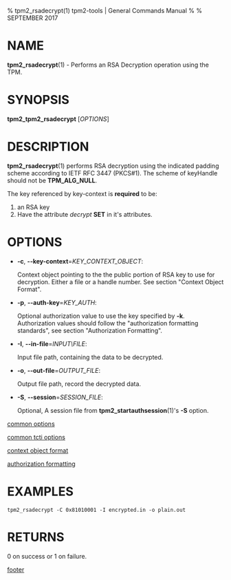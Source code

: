% tpm2_rsadecrypt(1) tpm2-tools | General Commands Manual
%
% SEPTEMBER 2017

# NAME

**tpm2_rsadecrypt**(1) - Performs an RSA Decryption operation using the TPM.

# SYNOPSIS

**tpm2_tpm2_rsadecrypt** [*OPTIONS*]

# DESCRIPTION

**tpm2_rsadecrypt**(1) performs RSA decryption using the indicated padding scheme according to
IETF RFC 3447 (PKCS#1). The scheme of keyHandle should not be **TPM_ALG_NULL**.

The key referenced by key-context is **required** to be:

1. an RSA key
2. Have the attribute *decrypt* **SET** in it's attributes.

# OPTIONS

  * **-c**, **--key-context**=_KEY\_CONTEXT\_OBJECT_:

    Context object pointing to the the public portion of RSA key to use for
    decryption. Either a file or a handle number.
    See section "Context Object Format".

  * **-p**, **--auth-key**=_KEY\_AUTH_:

    Optional authorization value to use the key specified by **-k**.
    Authorization values should follow the "authorization formatting standards",
    see section "Authorization Formatting".

  * **-I**, **--in-file**=_INPUT\FILE_:

    Input file path, containing the data to be decrypted.

  * **-o**, **--out-file**=_OUTPUT\_FILE_:

    Output file path, record the decrypted data.

  * **-S**, **--session**=_SESSION\_FILE_:

    Optional, A session file from **tpm2_startauthsession**(1)'s **-S** option.

[common options](common/options.md)

[common tcti options](common/tcti.md)

[context object format](commmon/ctxobj.md)

[authorization formatting](common/password.md)

# EXAMPLES

```
tpm2_rsadecrypt -C 0x81010001 -I encrypted.in -o plain.out
```

# RETURNS

0 on success or 1 on failure.

[footer](common/footer.md)
